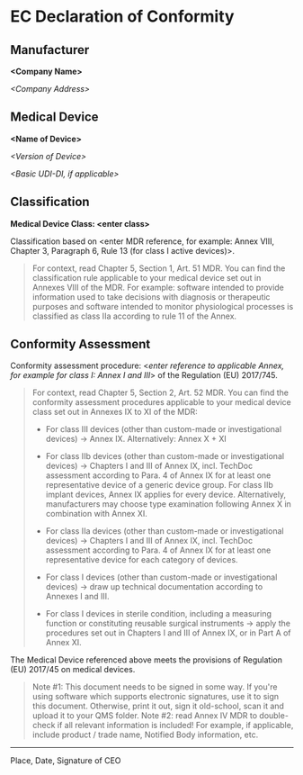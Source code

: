 # EC Declaration of Conformity

## Manufacturer

**\<Company Name>**

*\<Company Address>*

## Medical Device

**\<Name of Device>**

*\<Version of Device>*

*\<Basic UDI-DI, if applicable>*

## Classification

**Medical Device Class: \<enter class>**

Classification based on \<enter MDR reference, for example: Annex VIII, Chapter 3, Paragraph 6, Rule 13 (for class I active devices)>.

> For context, read Chapter 5, Section 1, Art. 51 MDR. You can find the classification rule applicable to your medical device set out in Annexes VIII of the MDR.
> For example: software intended to provide information used to take decisions with diagnosis or therapeutic purposes and software intended to monitor physiological processes is classified as class IIa according to rule 11 of the Annex.

## Conformity Assessment

Conformity assessment procedure: <*enter reference to applicable Annex, for example for class I: Annex I and III*\> of the Regulation \(EU\) 2017/745\.

> For context, read Chapter 5, Section 2, Art. 52 MDR. You can find the conformity assessment procedures applicable to your medical device class set out in Annexes IX to XI of the MDR:
>
> * For class III devices (other than custom-made or investigational devices) -> Annex IX. Alternatively: Annex X + XI
>
>
> * For class IIb devices (other than custom-made or investigational devices) -> Chapters I and III of Annex IX, incl. TechDoc assessment according to Para. 4 of Annex IX for at least one representative device of a generic device group. For class IIb implant devices, Annex IX applies for every device. Alternatively, manufacturers may choose type examination following Annex X in combination with Annex XI.
> * For class IIa devices (other than custom-made or investigational devices) -> Chapters I and III of Annex IX, incl. TechDoc assessment according to Para. 4 of Annex IX for at least one representative device for each category of devices.
> * For class I devices (other than custom-made or investigational devices) -> draw up technical documentation according to Annexes I and III.
> * For class I devices in sterile condition, including a measuring function or constituting reusable surgical instruments -> apply the procedures set out in Chapters I and III of Annex IX, or in Part A of Annex XI.

The Medical Device referenced above meets the provisions of Regulation (EU) 2017/45 on medical devices.

> Note #1: This document needs to be signed in some way. If you're using software which supports electronic signatures, use it to sign this document. Otherwise, print it out, sign it old-school, scan it and upload it to your QMS folder.
> Note #2: read Annex IV MDR to double-check if all relevant information is included! For example, if applicable, include product / trade name, Notified Body information, etc.


***

Place, Date, Signature of CEO
